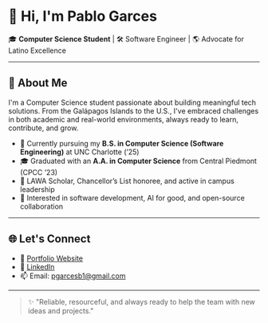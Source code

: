 # 👋 Hi, I'm Pablo Garces

🎓 **Computer Science Student** | 🛠️ Software Engineer | 🌎 Advocate for Latino Excellence

---

## 💼 About Me

I'm a Computer Science student passionate about building meaningful tech solutions. From the Galápagos Islands to the U.S., I've embraced challenges in both academic and real-world environments, always ready to learn, contribute, and grow.

- 📍 Currently pursuing my **B.S. in Computer Science (Software Engineering)** at UNC Charlotte (’25)
- 🎓 Graduated with an **A.A. in Computer Science** from Central Piedmont (CPCC ’23)
- 🧠 LAWA Scholar, Chancellor’s List honoree, and active in campus leadership
- 🌱 Interested in software development, AI for good, and open-source collaboration

---

## 🌐 Let's Connect

- 🔗 [Portfolio Website](https://webpages.charlotte.edu/pgarces)
- 💼 [LinkedIn](https://www.linkedin.com/in/pablogarces5)
- 📫 Email: pgarcesb1@gmail.com

---

> ✨ "Reliable, resourceful, and always ready to help the team with new ideas and projects."

